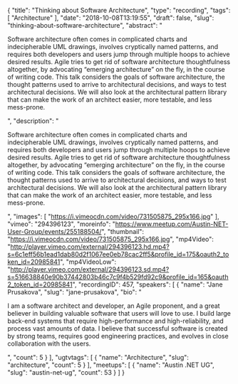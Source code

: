 {
  "title": "Thinking about Software Architecture",
  "type": "recording",
  "tags": [
    "Architecture"
  ],
  "date": "2018-10-08T13:19:55",
  "draft": false,
  "slug": "thinking-about-software-architecture",
  "abstract": "<p>Software architecture often comes in complicated charts and indecipherable UML drawings, involves cryptically named patterns, and requires both developers and users jump through multiple hoops to achieve desired results. Agile tries to get rid of software architecture thoughtfulness altogether, by advocating “emerging architecture” on the fly, in the course of writing code. This talk considers the goals of software architecture, the thought patterns used to arrive to architectural decisions, and ways to test architectural decisions. We will also look at the architectural pattern library that can make the work of an architect easier, more testable, and less mess-prone.</p>",
  "description": "<p>Software architecture often comes in complicated charts and indecipherable UML drawings, involves cryptically named patterns, and requires both developers and users jump through multiple hoops to achieve desired results. Agile tries to get rid of software architecture thoughtfulness altogether, by advocating “emerging architecture” on the fly, in the course of writing code. This talk considers the goals of software architecture, the thought patterns used to arrive to architectural decisions, and ways to test architectural decisions. We will also look at the architectural pattern library that can make the work of an architect easier, more testable, and less mess-prone.</p>",
  "images": [
    "https://i.vimeocdn.com/video/731505875_295x166.jpg"
  ],
  "vimeo": "294396123",
  "moreinfo": "https://www.meetup.com/Austin-NET-User-Group/events/255188504/",
  "thumbnail": "https://i.vimeocdn.com/video/731505875_295x166.jpg",
  "mp4Video": "http://player.vimeo.com/external/294396123.hd.mp4?s=6c1eff56b1ead1dab80d2f1067ee0eb78cac2ff5&profile_id=175&oauth2_token_id=20985841",
  "mp4VideoLow": "http://player.vimeo.com/external/294396123.sd.mp4?s=516638840e90b37442803b46c7c9f4b529fd92c9&profile_id=165&oauth2_token_id=20985841",
  "recordingID": 457,
  "speakers": [
    {
      "name": "Jane Prusakova",
      "slug": "jane-prusakova",
      "bio": "<p>I am a software architect and developer, an Agile proponent, and a great believer in building valuable software that users will love to use. I build large back-end systems that require high-performance and high-reliability, and process vast amounts of data. I believe that successful software is created by strong teams, requires good engineering practices, and evolves in close collaboration with the users. </p>",
      "count": 5
    }
  ],
  "ugtvtags": [
    {
      "name": "Architecture",
      "slug": "architecture",
      "count": 5
    }
  ],
  "meetups": [
    {
      "name": "Austin .NET UG",
      "slug": "austin-net-ug",
      "count": 53
    }
  ]
}